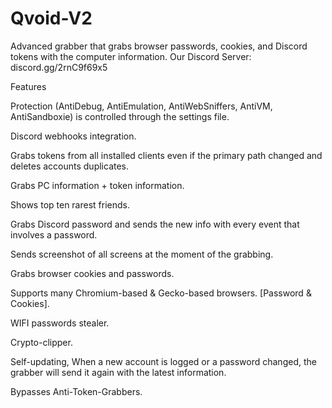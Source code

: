 # Qvoid-V2
Advanced grabber that grabs browser passwords, cookies, and Discord tokens with the computer information. Our Discord Server: discord.gg/2rnC9f69x5

Features
 
Protection (AntiDebug, AntiEmulation, AntiWebSniffers, AntiVM, AntiSandboxie) is controlled through the settings file.

 Discord webhooks integration.

 Grabs tokens from all installed clients even if the primary path changed and deletes accounts duplicates.

 Grabs PC information + token information.

 Shows top ten rarest friends.

 Grabs Discord password and sends the new info with every event that involves a password.

 Sends screenshot of all screens at the moment of the grabbing.

 Grabs browser cookies and passwords.

 Supports many Chromium-based & Gecko-based browsers. [Password & Cookies].

 WIFI passwords stealer.

 Crypto-clipper.

 Self-updating, When a new account is logged or a password changed, the grabber will send it again with the latest information.

 Bypasses Anti-Token-Grabbers.
